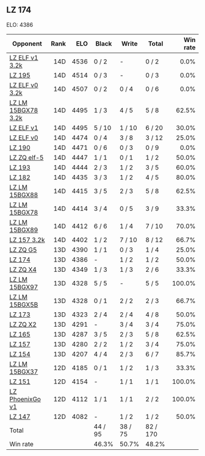 ## LZ 174 ##

ELO: 4386

Opponent | Rank | ELO | Black | Write | Total | Win rate
---------|-----:|----:|-------|-------|-------|-------:
[LZ ELF v1 3.2k](LZ%20ELF%20v1%203.2k.md) | 14D | 4536 | 0 / 2 | - | 0 / 2 | 0.0%
[LZ 195](LZ%20195.md) | 14D | 4514 | 0 / 3 | - | 0 / 3 | 0.0%
[LZ ELF v0 3.2k](LZ%20ELF%20v0%203.2k.md) | 14D | 4507 | 0 / 2 | 0 / 4 | 0 / 6 | 0.0%
[LZ LM 15BGX78 3.2k](LZ%20LM%2015BGX78%203.2k.md) | 14D | 4495 | 1 / 3 | 4 / 5 | 5 / 8 | 62.5%
[LZ ELF v1](LZ%20ELF%20v1.md) | 14D | 4495 | 5 / 10 | 1 / 10 | 6 / 20 | 30.0%
[LZ ELF v0](LZ%20ELF%20v0.md) | 14D | 4474 | 0 / 4 | 3 / 8 | 3 / 12 | 25.0%
[LZ 190](LZ%20190.md) | 14D | 4471 | 0 / 6 | 0 / 3 | 0 / 9 | 0.0%
[LZ ZQ elf-5](LZ%20ZQ%20elf-5.md) | 14D | 4447 | 1 / 1 | 0 / 1 | 1 / 2 | 50.0%
[LZ 193](LZ%20193.md) | 14D | 4444 | 2 / 3 | 1 / 2 | 3 / 5 | 60.0%
[LZ 182](LZ%20182.md) | 14D | 4435 | 3 / 3 | 1 / 2 | 4 / 5 | 80.0%
[LZ LM 15BGX88](LZ%20LM%2015BGX88.md) | 14D | 4415 | 3 / 5 | 2 / 3 | 5 / 8 | 62.5%
[LZ LM 15BGX78](LZ%20LM%2015BGX78.md) | 14D | 4414 | 3 / 4 | 0 / 5 | 3 / 9 | 33.3%
[LZ LM 15BGX89](LZ%20LM%2015BGX89.md) | 14D | 4412 | 6 / 6 | 1 / 4 | 7 / 10 | 70.0%
[LZ 157 3.2k](LZ%20157%203.2k.md) | 14D | 4402 | 1 / 2 | 7 / 10 | 8 / 12 | 66.7%
[LZ ZQ G5](LZ%20ZQ%20G5.md) | 13D | 4390 | 1 / 1 | 0 / 3 | 1 / 4 | 25.0%
[LZ 174](LZ%20174.md) | 13D | 4386 | - | 1 / 2 | 1 / 2 | 50.0%
[LZ ZQ X4](LZ%20ZQ%20X4.md) | 13D | 4349 | 1 / 3 | 1 / 3 | 2 / 6 | 33.3%
[LZ LM 15BGX97](LZ%20LM%2015BGX97.md) | 13D | 4328 | 5 / 5 | - | 5 / 5 | 100.0%
[LZ LM 15BGX5B](LZ%20LM%2015BGX5B.md) | 13D | 4328 | 0 / 1 | 2 / 2 | 2 / 3 | 66.7%
[LZ 173](LZ%20173.md) | 13D | 4323 | 2 / 4 | 2 / 4 | 4 / 8 | 50.0%
[LZ ZQ X2](LZ%20ZQ%20X2.md) | 13D | 4291 | - | 3 / 4 | 3 / 4 | 75.0%
[LZ 165](LZ%20165.md) | 13D | 4287 | 3 / 5 | 2 / 3 | 5 / 8 | 62.5%
[LZ 157](LZ%20157.md) | 13D | 4280 | 2 / 2 | 1 / 2 | 3 / 4 | 75.0%
[LZ 154](LZ%20154.md) | 13D | 4207 | 4 / 4 | 2 / 3 | 6 / 7 | 85.7%
[LZ LM 15BGX37](LZ%20LM%2015BGX37.md) | 12D | 4185 | 0 / 1 | 1 / 2 | 1 / 3 | 33.3%
[LZ 151](LZ%20151.md) | 12D | 4154 | - | 1 / 1 | 1 / 1 | 100.0%
[LZ PhoenixGo v1](LZ%20PhoenixGo%20v1.md) | 12D | 4112 | 1 / 1 | 1 / 1 | 2 / 2 | 100.0%
[LZ 147](LZ%20147.md) | 12D | 4082 | - | 1 / 2 | 1 / 2 | 50.0%
Total | | | 44 / 95 | 38 / 75 | 82 / 170 | 
Win rate| | | 46.3% | 50.7% | 48.2% | 
